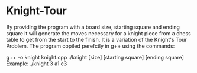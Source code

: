 # Knight-Tour
By providing the program with a board size, starting square and ending square it will generate the moves necessary for a knight piece from a chess table to get from the start to the finish.
It is a variation of the Knight's Tour Problem.
The program copiled perefctly in g++ using the commands:

g++ -o knight knight.cpp
./knight [size] [starting square] [ending square]
Example: ./knight 3 a1 c3
